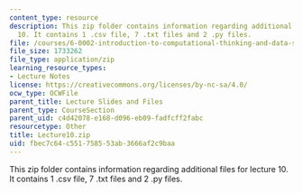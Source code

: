 ```yaml
---
content_type: resource
description: This zip folder contains information regarding additional files for lecture
  10. It contains 1 .csv file, 7 .txt files and 2 .py files.
file: /courses/6-0002-introduction-to-computational-thinking-and-data-science-fall-2016/fbec7c64c551758553ab3666af2c9baa_Lecture10.zip
file_size: 1733262
file_type: application/zip
learning_resource_types:
- Lecture Notes
license: https://creativecommons.org/licenses/by-nc-sa/4.0/
ocw_type: OCWFile
parent_title: Lecture Slides and Files
parent_type: CourseSection
parent_uid: c4d42078-e168-d096-eb09-fadfcff2fabc
resourcetype: Other
title: Lecture10.zip
uid: fbec7c64-c551-7585-53ab-3666af2c9baa
---
```

This zip folder contains information regarding additional files for lecture 10. It contains 1 .csv file, 7 .txt files and 2 .py files.